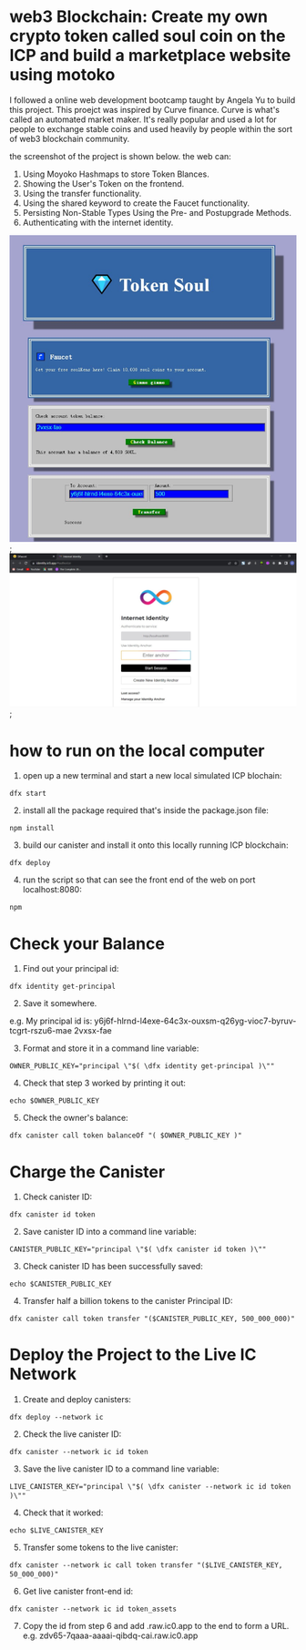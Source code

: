   #   web3 Blockchain: Create my own crypto token called soul coin on the ICP and build a marketplace website using motoko
  I followed a online web development bootcamp taught by Angela Yu to build this project. This proejct was inspired by Curve finance. Curve is what's called an automated market maker. It's really popular and used a lot for people to exchange stable coins and used heavily by people within the sort of web3 blockchain community. 

  the screenshot of the project is shown below. the web can:
  1. Using Moyoko Hashmaps to store Token Blances.
  2. Showing the User's Token on the frontend.
  3. Using the transfer functionality.
  4. Using the shared keyword to create the Faucet functionality.
  5. Persisting Non-Stable Types Using the Pre- and Postupgrade Methods.
  6. Authenticating with the internet identity. 
  
  
  ![Alt text](/src/token_assets/assets/1.jpg ); 
  ![Alt text](/src/token_assets/assets/2.jpg );


# how to run on the local computer 

1. open up a new terminal and start a new local simulated ICP blochain:

```
dfx start 
```

2. install all the package required that's inside the package.json file:

```
npm install
```

3. build our canister and install it onto this locally running ICP blockchain:

```
dfx deploy
```
4. run the script so that can see the front end of the web on port localhost:8080:

```
npm 
```




# Check your Balance

1. Find out your principal id:

```
dfx identity get-principal
```

2. Save it somewhere.

e.g. My principal id is: y6j6f-hlrnd-l4exe-64c3x-ouxsm-q26yg-vioc7-byruv-tcgrt-rszu6-mae
2vxsx-fae


3. Format and store it in a command line variable:
```
OWNER_PUBLIC_KEY="principal \"$( \dfx identity get-principal )\""
```

4. Check that step 3 worked by printing it out:
```
echo $OWNER_PUBLIC_KEY
```

5. Check the owner's balance:
```
dfx canister call token balanceOf "( $OWNER_PUBLIC_KEY )"
```

# Charge the Canister


1. Check canister ID:
```
dfx canister id token
```

2. Save canister ID into a command line variable:
```
CANISTER_PUBLIC_KEY="principal \"$( \dfx canister id token )\""
```

3. Check canister ID has been successfully saved:
```
echo $CANISTER_PUBLIC_KEY
```

4. Transfer half a billion tokens to the canister Principal ID:
```
dfx canister call token transfer "($CANISTER_PUBLIC_KEY, 500_000_000)"
```

# Deploy the Project to the Live IC Network

1. Create and deploy canisters:

```
dfx deploy --network ic
```

2. Check the live canister ID:
```
dfx canister --network ic id token
```

3. Save the live canister ID to a command line variable:
```
LIVE_CANISTER_KEY="principal \"$( \dfx canister --network ic id token )\""
```

4. Check that it worked:
```
echo $LIVE_CANISTER_KEY
```

5. Transfer some tokens to the live canister:
```
dfx canister --network ic call token transfer "($LIVE_CANISTER_KEY, 50_000_000)"
```

6. Get live canister front-end id:
```
dfx canister --network ic id token_assets
```
7. Copy the id from step 6 and add .raw.ic0.app to the end to form a URL.
e.g. zdv65-7qaaa-aaaai-qibdq-cai.raw.ic0.app
